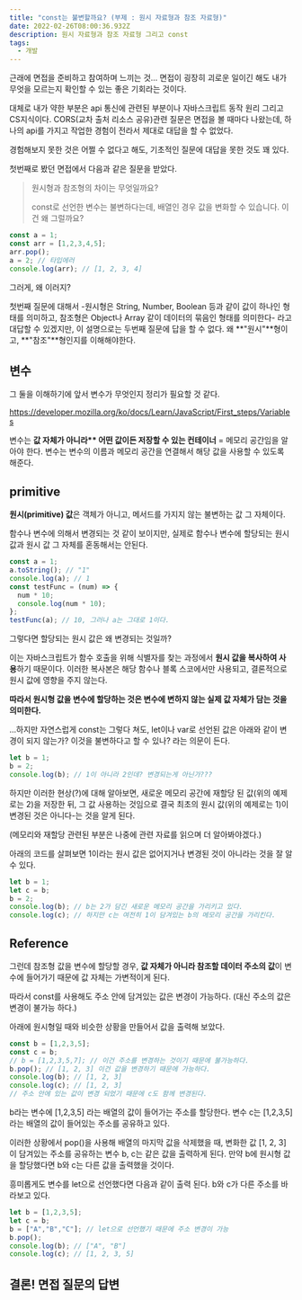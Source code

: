 ```yaml
---
title: "const는 불변할까요? (부제 : 원시 자료형과 참조 자료형)"
date: 2022-02-26T08:00:36.932Z
description: 원시 자료형과 참조 자료형 그리고 const
tags:
  - 개발
---
```

근래에 면접을 준비하고 참여하며 느끼는 것... 면접이 굉장히 괴로운 일이긴 해도 내가 무엇을 모르는지 확인할 수 있는 좋은 기회라는 것이다. 

대체로 내가 약한 부분은 api 통신에 관련된 부분이나 자바스크립트 동작 원리 그리고 CS지식이다. CORS(교차 출처 리소스 공유)관련 질문은 면접을 볼 때마다 나왔는데, 하나의 api를 가지고 작업한 경험이 전라서 제대로 대답을 할 수 없었다. 

경험해보지 못한 것은 어쩔 수 없다고 해도, 기초적인 질문에 대답을 못한 것도 꽤 있다.

첫번째로 봤던 면접에서 다음과 같은 질문을 받았다.

> 원시형과 참조형의 차이는 무엇일까요?
>
> const로 선언한 변수는 불변하다는데, 배열인 경우 값을 변화할 수 있습니다. 이건 왜 그럴까요?

```javascript
const a = 1;
const arr = [1,2,3,4,5];
arr.pop();
a = 2; // 타입에러
console.log(arr); // [1, 2, 3, 4]
```

그러게, 왜 이러지?

첫번째 질문에 대해서 -원시형은 String, Number, Boolean 등과 같이 값이 하나인 형태를 의미하고, 참조형은 Object나 Array 같이 데이터의 묶음인 형태를 의미한다- 라고 대답할 수 있겠지만, 이 설명으로는 두번째 질문에 답을 할 수 없다. 왜 **"원시"**형이고, **"참조"**형인지를 이해해야한다. 



## 변수

그 둘을 이해하기에 앞서 변수가 무엇인지 정리가 필요할 것 같다.

<https://developer.mozilla.org/ko/docs/Learn/JavaScript/First_steps/Variables>

변수는 **값 자체가 아니라\*\* 어떤 값이든 저장할 수 있는 컨테이너** = 메모리 공간임을 알아야 한다. 변수는 변수의 이름과 메모리 공간을 연결해서 해당 값을 사용할 수 있도록 해준다.



## **primitive**

**원시(primitive) 값**은 객체가 아니고, 메서드를 가지지 않는 불변하는 값 그 자체이다. 

함수나 변수에 의해서 변경되는 것 같이 보이지만, 실제로 함수나 변수에 할당되는 원시 값과 원시 값 그 자체를 혼동해서는 안된다. 

```javascript
const a = 1;
a.toString(); // "1"
console.log(a); // 1
const testFunc = (num) => {
  num * 10;
  console.log(num * 10);
};
testFunc(a); // 10, 그러나 a는 그대로 1이다.
```

그렇다면 할당되는 원시 값은 왜 변경되는 것일까? 

이는 자바스크립트가 함수 호출을 위해 식별자를 찾는 과정에서 **원시 값을 복사하여 사용**하기 때문이다. 이러한 복사본은 해당 함수나 블록 스코에서만 사용되고, 결론적으로 원시 값에 영향을 주지 않는다. 

**따라서 원시형 값을 변수에 할당하는 것은 변수에 변하지 않는 실제 값 자체가 담는 것을 의미한다.** 

...하지만 자연스럽게 const는 그렇다 쳐도, let이나 var로 선언된 값은 아래와 같이 변경이 되지 않는가? 이것을 불변하다고 할 수 있나? 라는 의문이 든다. 

```javascript
let b = 1;
b = 2;
console.log(b); // 1이 아니라 2인데? 변경되는게 아닌가???
```

하지만 이러한 현상(?)에 대해 알아보면, 새로운 메모리 공간에 재할당 된 값(위의 예제로는 2)을 저장한 뒤, 그 값 사용하는 것임으로 결국 최초의 원시 값(위의 예제로는 1)이 변경된 것은 아니다-는 것을 알게 된다.

(메모리와 재할당 관련된 부분은 나중에 관련 자료를 읽으며 더 알아봐야겠다.)

아래의 코드를 살펴보면 1이라는 원시 값은 없어지거나 변경된 것이 아니라는 것을 잘 알 수 있다.

```javascript
let b = 1;
let c = b;
b = 2;
console.log(b); // b는 2가 담긴 새로운 메모리 공간을 가리키고 있다.
console.log(c); // 하지만 c는 여전히 1이 담겨있는 b의 메모리 공간을 가리킨다.
```

## Reference

그런데 참조형 값을 변수에 할당할 경우, **값 자체가 아니라 참조할 데이터 주소의 값**이 변수에 들어가기 때문에 값 자체는 가변적이게 된다. 

따라서 const를 사용해도 주소 안에 담겨있는 값은 변경이 가능하다. (대신 주소의 값은 변경이 불가능 하다.)

아래에 원시형일 때와 비슷한 상황을 만들어서 값을 출력해 보았다. 

```javascript
const b = [1,2,3,5];
const c = b;
// b = [1,2,3,5,7]; // 이건 주소를 변경하는 것이기 때문에 불가능하다.
b.pop(); // [1, 2, 3] 이건 값을 변경하기 때문에 가능하다. 
console.log(b); // [1, 2, 3]
console.log(c); // [1, 2, 3]
// 주소 안에 있는 값이 변경 되었기 때문에 c도 함께 변경된다.
```

b라는 변수에 \[1,2,3,5] 라는 배열의 값이 들어가는 주소를 할당한다. 변수 c는 \[1,2,3,5] 라는 배열의 값이 들어있는 주소를 공유하고 있다.

이러한 상황에서 pop()을 사용해 배열의 마지막 값을 삭제했을 때, 변화한 값 \[1, 2, 3]이 담겨있는 주소를 공유하는 변수 b, c는 같은 값을 출력하게 된다. 만약 b에 원시형 값을 할당했다면 b와 c는 다른 값을 출력했을 것이다.



흥미롭게도 변수를 let으로 선언했다면 다음과 같이 출력 된다. b와 c가 다른 주소를 바라보고 있다.

```javascript
let b = [1,2,3,5];
let c = b;
b = ["A","B","C"]; // let으로 선언했기 때문에 주소 변경이 가능
b.pop();
console.log(b); // ["A", "B"]
console.log(c); // [1, 2, 3, 5]
```



## 결론! 면접 질문의 답변